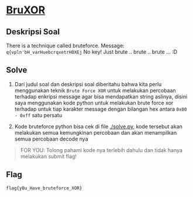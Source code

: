 # [BruXOR](https://ctflearn.com/challenge/227)

## Deskripsi Soal

There is a technique called bruteforce. Message: `q{vpln'bH_varHuebcrqxetrHOXEj` No key! Just brute .. brute .. brute ... :D

## Solve

1. Dari judul soal dan deskripsi soal diberitahu bahwa kita perlu menggunakan teknik `Brute Force XOR` untuk melakukan percobaan terhadap enkripsi message agar bisa mendapatkan string aslinya, disini saya menggunakan kode python untuk melakukan brute force xor terhadap untuk tiap karakter message dengan bilangan hex antara `0x00 - 0xff` satu persatu

2. Kode bruteforce python bisa cek di file [./solve.py](./solve.py), kode tersebut akan melakukan semua kemungkinan percobaan dan akan menampilkan semua percobaan decode nya

> FOR YOU: Tolong pahami kode nya terlebih dahulu dan tidak hanya melakukan submit flag!

## Flag

`flag{y0u_Have_bruteforce_XOR}`
